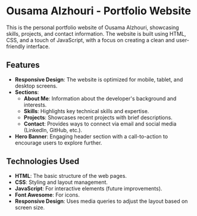 # Ousama Alzhouri - Portfolio Website

This is the personal portfolio website of Ousama Alzhouri, showcasing skills, projects, and contact information. The website is built using HTML, CSS, and a touch of JavaScript, with a focus on creating a clean and user-friendly interface.

## Features

- **Responsive Design**: The website is optimized for mobile, tablet, and desktop screens.
- **Sections**: 
  - **About Me**: Information about the developer's background and interests.
  - **Skills**: Highlights key technical skills and expertise.
  - **Projects**: Showcases recent projects with brief descriptions.
  - **Contact**: Provides ways to connect via email and social media (LinkedIn, GitHub, etc.).
- **Hero Banner**: Engaging header section with a call-to-action to encourage users to explore further.

## Technologies Used

- **HTML**: The basic structure of the web pages.
- **CSS**: Styling and layout management.
- **JavaScript**: For interactive elements (future improvements).
- **Font Awesome**: For icons.
- **Responsive Design**: Uses media queries to adjust the layout based on screen size.

